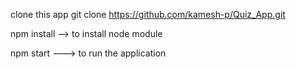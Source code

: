 clone this app git clone https://github.com/kamesh-p/Quiz_App.git



npm install --> to install node module

npm start ---> to run the application 

